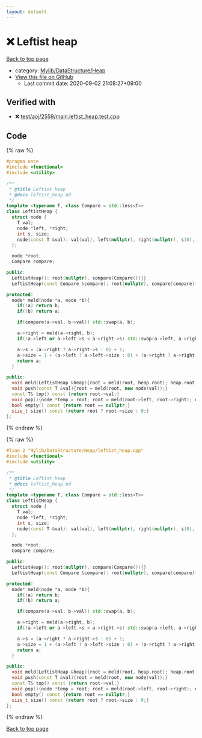 ```yaml
---
layout: default
---
```


<!-- mathjax config similar to math.stackexchange -->
<script type="text/javascript" async
  src="https://cdnjs.cloudflare.com/ajax/libs/mathjax/2.7.5/MathJax.js?config=TeX-MML-AM_CHTML">
</script>
<script type="text/x-mathjax-config">
  MathJax.Hub.Config({
    TeX: { equationNumbers: { autoNumber: "AMS" }},
    tex2jax: {
      inlineMath: [ ['$','$'] ],
      processEscapes: true
    },
    "HTML-CSS": { matchFontHeight: false },
    displayAlign: "left",
    displayIndent: "2em"
  });
</script>

<script type="text/javascript" src="https://cdnjs.cloudflare.com/ajax/libs/jquery/3.4.1/jquery.min.js"></script>
<script src="https://cdn.jsdelivr.net/npm/jquery-balloon-js@1.1.2/jquery.balloon.min.js" integrity="sha256-ZEYs9VrgAeNuPvs15E39OsyOJaIkXEEt10fzxJ20+2I=" crossorigin="anonymous"></script>
<script type="text/javascript" src="../../../../assets/js/copy-button.js"></script>
<link rel="stylesheet" href="../../../../assets/css/copy-button.css" />


# :x: Leftist heap

<a href="../../../../index.html">Back to top page</a>

* category: <a href="../../../../index.html#f151d59e79c7ff7f731ff52cf9b782e4">Mylib/DataStructure/Heap</a>
* <a href="{{ site.github.repository_url }}/blob/master/Mylib/DataStructure/Heap/leftist_heap.cpp">View this file on GitHub</a>
    - Last commit date: 2020-09-02 21:08:27+09:00




## Verified with

* :x: <a href="../../../../verify/test/aoj/2559/main.leftist_heap.test.cpp.html">test/aoj/2559/main.leftist_heap.test.cpp</a>


## Code

<a id="unbundled"></a>
{% raw %}
```cpp
#pragma once
#include <functional>
#include <utility>

/**
 * @title Leftist heap
 * @docs leftist_heap.md
 */
template <typename T, class Compare = std::less<T>>
class LeftistHeap {
  struct node {
    T val;
    node *left, *right;
    int s, size;
    node(const T &val): val(val), left(nullptr), right(nullptr), s(0), size(1){}
  };

  node *root;
  Compare compare;

public:
  LeftistHeap(): root(nullptr), compare(Compare()){}
  LeftistHeap(const Compare &compare): root(nullptr), compare(compare){}

protected:
  node* meld(node *a, node *b){
    if(!a) return b;
    if(!b) return a;

    if(compare(a->val, b->val)) std::swap(a, b);

    a->right = meld(a->right, b);
    if(!a->left or a->left->s < a->right->s) std::swap(a->left, a->right);

    a->s = (a->right ? a->right->s : 0) + 1;
    a->size = 1 + (a->left ? a->left->size : 0) + (a->right ? a->right->size : 0);
    return a;
  }

public:
  void meld(LeftistHeap &heap){root = meld(root, heap.root); heap.root = nullptr;}
  void push(const T &val){root = meld(root, new node(val));}
  const T& top() const {return root->val;}
  void pop(){node *temp = root; root = meld(root->left, root->right); delete temp;}
  bool empty() const {return root == nullptr;}
  size_t size() const {return root ? root->size : 0;}
};

```
{% endraw %}

<a id="bundled"></a>
{% raw %}
```cpp
#line 2 "Mylib/DataStructure/Heap/leftist_heap.cpp"
#include <functional>
#include <utility>

/**
 * @title Leftist heap
 * @docs leftist_heap.md
 */
template <typename T, class Compare = std::less<T>>
class LeftistHeap {
  struct node {
    T val;
    node *left, *right;
    int s, size;
    node(const T &val): val(val), left(nullptr), right(nullptr), s(0), size(1){}
  };

  node *root;
  Compare compare;

public:
  LeftistHeap(): root(nullptr), compare(Compare()){}
  LeftistHeap(const Compare &compare): root(nullptr), compare(compare){}

protected:
  node* meld(node *a, node *b){
    if(!a) return b;
    if(!b) return a;

    if(compare(a->val, b->val)) std::swap(a, b);

    a->right = meld(a->right, b);
    if(!a->left or a->left->s < a->right->s) std::swap(a->left, a->right);

    a->s = (a->right ? a->right->s : 0) + 1;
    a->size = 1 + (a->left ? a->left->size : 0) + (a->right ? a->right->size : 0);
    return a;
  }

public:
  void meld(LeftistHeap &heap){root = meld(root, heap.root); heap.root = nullptr;}
  void push(const T &val){root = meld(root, new node(val));}
  const T& top() const {return root->val;}
  void pop(){node *temp = root; root = meld(root->left, root->right); delete temp;}
  bool empty() const {return root == nullptr;}
  size_t size() const {return root ? root->size : 0;}
};

```
{% endraw %}

<a href="../../../../index.html">Back to top page</a>


